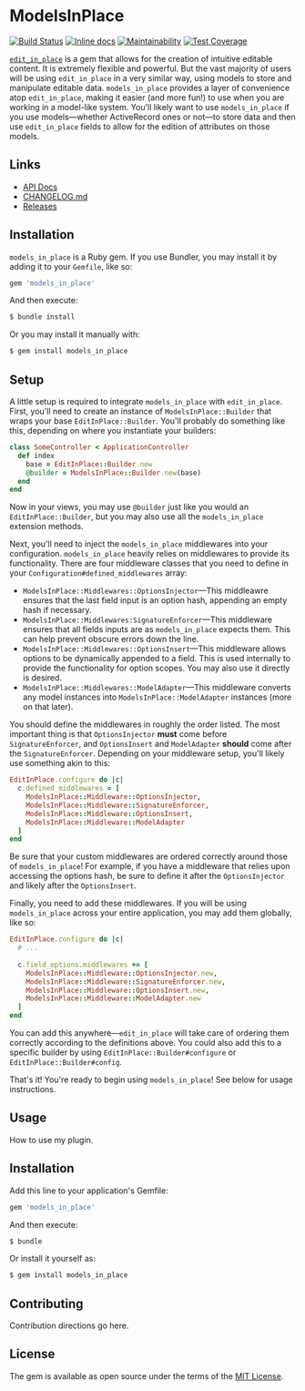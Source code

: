# ModelsInPlace

[![Build Status](https://www.travis-ci.com/jacoblockard99/models_in_place.svg?branch=master)](https://www.travis-ci.com/jacoblockard99/models_in_place)
[![Inline docs](http://inch-ci.org/github/jacoblockard99/models_in_place.svg?branch=master)](http://inch-ci.org/github/jacoblockard99/models_in_place)
[![Maintainability](https://api.codeclimate.com/v1/badges/e94de688acfc28dd569e/maintainability)](https://codeclimate.com/github/jacoblockard99/models_in_place/maintainability)
[![Test Coverage](https://api.codeclimate.com/v1/badges/e94de688acfc28dd569e/test_coverage)](https://codeclimate.com/github/jacoblockard99/models_in_place/test_coverage)

[`edit_in_place`](https://github.com/jacoblockard99/edit_in_place) is a gem that allows for the creation of intuitive editable content. It is extremely flexible and powerful. But the vast majority of users will be using `edit_in_place` in a very similar way, using models to store and manipulate editable data. `models_in_place` provides a layer of convenience atop `edit_in_place`, making it easier (and more fun!) to use when you are working in a model-like system. You'll likely want to use `models_in_place` if you use models—whether ActiveRecord ones or not—to store data and then use `edit_in_place` fields to allow for the edition of attributes on those models.

## Links

  - [API Docs](https://rubydoc.info/github/jacoblockard99/models_in_place)
  - [CHANGELOG.md](CHANGELOG.md)
  - [Releases](https://github.com/jacoblockard99/models_in_place/releases)

## Installation

`models_in_place` is a Ruby gem. If you use Bundler, you may install it by adding it to your `Gemfile`, like so:

```ruby
gem 'models_in_place'
```

And then execute:
```bash
$ bundle install
```

Or you may install it manually with:
```bash
$ gem install models_in_place
```

## Setup

A little setup is required to integrate `models_in_place` with `edit_in_place`. First, you'll need to create an instance of `ModelsInPlace::Builder` that wraps your base `EditInPlace::Builder`. You'll probably do something like this, depending on where you instantiate your builders:

```ruby
class SomeController < ApplicationController
  def index
    base = EditInPlace::Builder.new
    @builder = ModelsInPlace::Builder.new(base)
  end
end
```

Now in your views, you may use `@builder` just like you would an `EditInPlace::Builder`, but you may also use all the `models_in_place` extension methods.

Next, you'll need to inject the `models_in_place` middlewares into your configuration. `models_in_place` heavily relies on middlewares to provide its functionality. There are four middleware classes that you need to define in your `Configuration#defined_middlewares` array:
  - `ModelsInPlace::Middlewares::OptionsInjector`—This middleawre ensures that the last field input is an option hash, appending an empty hash if necessary.
  - `ModelsInPlace::Middlewares:SignatureEnforcer`—This middleware ensures that all fields inputs are as `models_in_place` expects them. This can help prevent obscure errors down the line.
  - `ModelsInPlace::Middlewares::OptionsInsert`—This middleware allows options to be dynamically appended to a field. This is used internally to provide the functionality for option scopes. You may also use it directly is desired.
  - `ModelsInPlace::Middlewares::ModelAdapter`—This middleware converts any model instances into `ModelsInPlace::ModelAdapter` instances (more on that later).

You should define the middlewares in roughly the order listed. The most important thing is that `OptionsInjector` **must** come before `SignatureEnforcer`, and `OptionsInsert` and `ModelAdapter` **should** come after the `SignatureEnforcer`. Depending on your middleware setup, you'll likely use something akin to this:

```ruby
EditInPlace.configure do |c|
  c.defined_middlewares = [
    ModelsInPlace::Middleware::OptionsInjector,
    ModelsInPlace::Middleware::SignatureEnforcer,
    ModelsInPlace::Middleware::OptionsInsert,
    ModelsInPlace::Middleware::ModelAdapter
  ]
end
```

Be sure that your custom middlewares are ordered correctly around those of `models_in_place`! For example, if you have a middleware that relies upon accessing the options hash, be sure to define it after the `OptionsInjector` and likely after the `OptionsInsert`.

Finally, you need to add these middlewares. If you will be using `models_in_place` across your entire application, you may add them globally, like so:

```ruby
EditInPlace.configure do |c|
  # ...
  
  c.field_options.middlewares += [
    ModelsInPlace::Middleware::OptionsInjector.new,
    ModelsInPlace::Middleware::SignatureEnforcer.new,
    ModelsInPlace::Middleware::OptionsInsert.new,
    ModelsInPlace::Middleware::ModelAdapter.new
  ]
end
```

You can add this anywhere—`edit_in_place` will take care of ordering them correctly according to the definitions above. You could also add this to a specific builder by using `EditInPlace::Builder#configure` or `EditInPlace::Builder#config`.

That's it! You're ready to begin using `models_in_place`! See below for usage instructions.

## Usage
How to use my plugin.

## Installation
Add this line to your application's Gemfile:

```ruby
gem 'models_in_place'
```

And then execute:
```bash
$ bundle
```

Or install it yourself as:
```bash
$ gem install models_in_place
```

## Contributing
Contribution directions go here.

## License
The gem is available as open source under the terms of the [MIT License](https://opensource.org/licenses/MIT).
